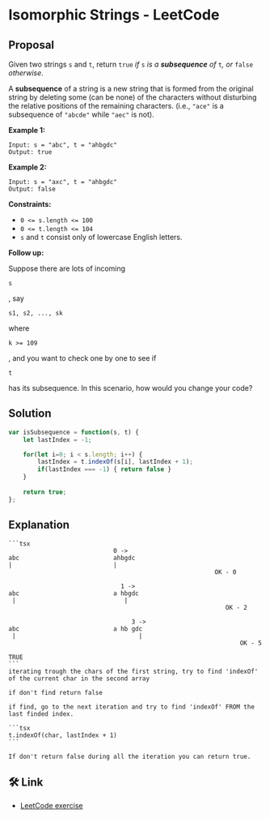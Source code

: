 # Isomorphic Strings - LeetCode
## Proposal
Given two strings `s` and `t`, return `true` *if* `s` *is a **subsequence** of* `t`*, or* `false` *otherwise*.

A **subsequence** of a string is a new string that is formed from the original string by deleting some (can be none) of the characters without disturbing the relative positions of the remaining characters. (i.e., `"ace"` is a subsequence of `"abcde"` while `"aec"` is not).

**Example 1:**

```
Input: s = "abc", t = "ahbgdc"
Output: true

```

**Example 2:**

```
Input: s = "axc", t = "ahbgdc"
Output: false

```

**Constraints:**

- `0 <= s.length <= 100`
- `0 <= t.length <= 104`
- `s` and `t` consist only of lowercase English letters.

**Follow up:**

Suppose there are lots of incoming

```
s
```

, say

```
s1, s2, ..., sk
```

where

```
k >= 109
```

, and you want to check one by one to see if

```
t
```

has its subsequence. In this scenario, how would you change your code?

## Solution
```js
var isSubsequence = function(s, t) {
    let lastIndex = -1;

    for(let i=0; i < s.length; i++) {        
        lastIndex = t.indexOf(s[i], lastIndex + 1);        
        if(lastIndex === -1) { return false }
    }
    
    return true;
};
```

## Explanation  
    ```tsx
                                 0 ->
    abc                          ahbgdc
    |                            |
    														 OK - 0
    
                                   1 ->
    abc                          a hbgdc
     |                              |
    														    OK - 2
    
                                      3 ->
    abc                          a hb gdc
     |                                  |
    														        OK - 5
    
    TRUE
    ```
    iterating trough the chars of the first string, try to find 'indexOf' of the current char in the second array

    if don't find return false    
        
    if find, go to the next iteration and try to find 'indexOf' FROM the last finded index.
    
    ```tsx
    t.indexOf(char, lastIndex + 1)
    ```
    
    If don't return false during all the iteration you can return true.

## 🛠 Link
- [LeetCode exercise](https://leetcode.com/problems/is-subsequence/)



